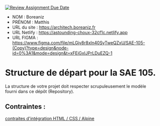 [![Review Assignment Due Date](https://classroom.github.com/assets/deadline-readme-button-24ddc0f5d75046c5622901739e7c5dd533143b0c8e959d652212380cedb1ea36.svg)](https://classroom.github.com/a/kGMeGFDJ)
- NOM : Boreaniz
- PRÉNOM : Matthis
- URL du site :  https://architech.boreaniz.fr 
- URL Netlify : https://astounding-choux-32cf1c.netlify.app
- URL FIGMA :  https://www.figma.com/file/mLGjv8r8xln40SyTweQZxU/SAE-105-(Copy)?type=design&node-id=0%3A1&mode=design&t=xFEiGxIJPrLDuEZQ-1  

# Structure de départ pour la SAE 105.

La structure de votre projet doit respecter scrupuleusement le modèle fourni dans ce dépôt (Repository).

## Contraintes :
[contraites d'intégration HTML / CSS / Alpine](https://moodle.univ-fcomte.fr/mod/page/view.php?id=645799)
